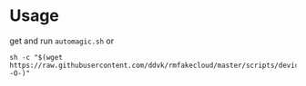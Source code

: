 # Usage

get and run `automagic.sh`
or
```
sh -c "$(wget https://raw.githubusercontent.com/ddvk/rmfakecloud/master/scripts/device/automagic.sh -O-)"
```
